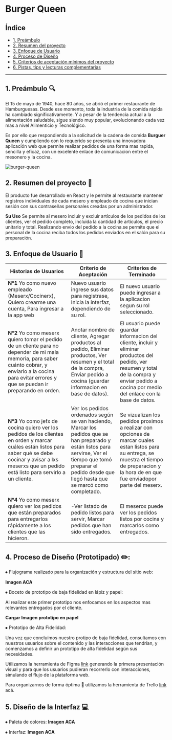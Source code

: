 # Burger Queen

## Índice

* [1. Preámbulo](#1-preámbulo)
* [2. Resumen del proyecto](#2-resumen-del-proyecto)
* [3. Enfoque de Usuario](#3-enfoque-de-usuario)
* [4. Proceso de Diseño](#4-consideraciones-generales)
* [5. Criterios de aceptación mínimos del proyecto](#5-criterios-de-aceptación-mínimos-del-proyecto)
* [6. Pistas, tips y lecturas complementarias](#6-pistas-tips-y-lecturas-complementarias)

***

## 1. Preámbulo :mag:
El 15 de mayo de 1940, hace 80 años, se abrió el primer restaurante de Hamburguesas. Desde ese momento, toda la industria de la comida rápida ha cambiado significativamente. Y a pesar de la tendencia actual a la alimentación saludable, sigue siendo muy popular, evolucionando cada vez mas a nivel Alimenticio y Tecnológico.

Es por ello que respondiendo a la solicitud de la cadena de comida **Burguer Queen** y cumpliendo con lo requerido se presenta una innovadora aplicación web que permite realizar pedidos de una forma mas rapida, sencilla y eficaz, con un excelente enlace de comunicacion entre el mesonero y la cocina.

![burger-queen](https://user-images.githubusercontent.com/110297/42118136-996b4a52-7bc6-11e8-8a03-ada078754715.jpg)

## 2. Resumen del proyecto :pencil:

El producto fue desarrollado en React y le permite al restaurante mantener registros individuales de cada mesero y empleado de cocina que inician sesión con sus contraseñas personales creadas por un administrador. 

**Su Uso**
Se permite al mesero incluir y excluir artículos de los pedidos de los clientes, ver el pedido completo, incluida la cantidad de artículos, el precio unitario y total.
Realizando envio del pedido a la cocina.se permite que el personal de la cocina reciba todos los pedidos enviados en el salón para su preparación.

## 3. Enfoque de Usuario :busts_in_silhouette:

| Historias de Usuarios                                                                                                                                   | Criterio de Aceptación                                                                                                                                                     | Criterios de Terminado                                                              |
|---------------------------------------------------------------------------------------------------------------------------------------------------------|----------------------------------------------------------------------------------------------------------------------------------------------------------------------------|-------------------------------------------------------------------------------------|
| **N°1** Yo como nuevo empleado (Meserx/Cocinerx), Quiero crearme una cuenta, Para ingresar a la app web                                                                 | Nuevo usuario ingrese sus datos para registrase, Inicia la interfaz, dependiendo de su rol.                                                      | El nuevo usuario puede ingresar a la aplicacion segun su rol seleccionado.             |
| **N°2** Yo como meserx quiero tomar el pedido de un cliente para no depender de mi mala memoria, para saber cuánto cobrar, y enviarlo a la cocina para evitar errores y que se puedan ir preparando en orden.                                                    | Anotar nombre de cliente, Agregar productos al pedido, Eliminar productos, Ver resumen y el total de la compra, Enviar pedido a cocina (guardar informacion en base de datos).                                                       | El usuario puede guardar informacion del cliente, incluir y eliminar productos del pedido, ver resumen y total de la compra y enviar pedido a cocina por medio del enlace con la base de datos.           |
| **N°3** Yo como jefx de cocina quiero ver los pedidos de los clientes en orden y marcar cuáles están listos para saber qué se debe cocinar y avisar a lxs meserxs que un pedido está listo para servirlo a un cliente.             | Ver los pedidos ordenados según se van haciendo, Marcar los pedidos que se han preparado y están listos para servirse, Ver el tiempo que tomó preparar el pedido desde que llegó hasta que se marcó como completado.        | Se vizualizan los pedidos proximos a realizar con opciones de marcar cuales estan listos para su entrega, se muestra el tiempo de preparacion y la hora de en que fue enviadopor parte del meserx. |
| **N°4** Yo como meserx quiero ver los pedidos que están preparados para entregarlos rápidamente a los clientes que las hicieron.               | -Ver listado de pedido listos para servir, Marcar pedidos que han sido entregados.                            | El meserox puede ver los pedidos listos por cocina y marcarlos como entregados.                                    |


## 4. Proceso de Diseño (Prototipado) :pencil2::

⦁	Flujograma realizado para la organización y estructura del sitio web:

**Imagen ACA**

⦁	Boceto de prototipo de baja fidelidad en lápiz y papel:

Al realizar este primer prototipo nos enfocamos en los aspectos mas relevantes entregados por el cliente.

**Cargar Imagen prototipo en papel** 

⦁	Prototipo de Alta Fidelidad:

Una vez que concluímos nuestro protipo de baja fidelidad, consultamos con nuestros usuarios sobre el contenido y las interacciones que tendrían, y comenzamos a definir un prototipo de alta fidelidad según sus necesidades.

Utilizamos la herramienta de Figma [link](https://www.figma.com/proto/PzljuiRKFajp73psxZ6l70/Burguen-Queen?node-id=2%3A0&scaling=scale-down) generando la primera presentación visual y para que los usuarios pudieran recorrerlo con interacciones, simulando el flujo de la plataforma web.

Para organizarnos de forma óptima :bookmark_tabs: utilizamos la herramienta de Trello  [link](https://trello.com/b/V7z8l6tI/burguer-queen) acá.

## 5. Diseño de la Interfaz :computer:

⦁ Paleta de colores: 
**Imagen ACA**

⦁ Interfaz:
**Imagen ACA**
